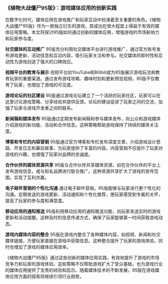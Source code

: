 ### 《植物大战僵尸95版》：游戏媒体应用的创新实践

在数字化时代，媒体应用在游戏推广和玩家互动中扮演着至关重要的角色。《植物大战僵尸95版》作为一款独立衍生的游戏，其成功在很大程度上得益于有效的媒体应用策略。本文将探讨95版如何通过创新的媒体应用，增强游戏的市场影响力和玩家参与度。

**社交媒体的互动推广**
95版充分利用社交媒体平台进行游戏推广，通过官方账号发布游戏更新、活动信息和互动内容，吸引玩家关注和参与。社交媒体的即时性和互动性为游戏创造了强大的口碑效应。

**视频平台的教育与展示**
视频平台如YouTube和Bilibili成为95版展示游戏玩法和教育玩家的重要渠道。通过发布游戏攻略、趣味时刻和更新预览视频，95版不仅教育了玩家，也增加了游戏的可见度。

**游戏论坛的社区建设**
95版通过游戏论坛建立了一个活跃的玩家社区，玩家可以在这里讨论游戏策略、分享经验并提供反馈。论坛的建设促进了玩家之间的交流，加强了玩家与游戏开发者之间的联系。

**新闻稿和媒体发布**
95版通过定期发布新闻稿和参与媒体发布，向公众和游戏媒体介绍游戏的新功能、活动和合作信息。这种策略帮助游戏保持了持续的媒体关注度。

**博客和专栏的内容营销**
95版通过官方博客和专栏发布深度文章，介绍游戏设计思路、开发日志和幕后故事，为玩家提供了丰富的内容。内容营销不仅提升了玩家对游戏的兴趣，也增强了玩家对品牌的忠诚度。

**合作伙伴的媒体资源共享**
95版与合作伙伴共享媒体资源，如在合作伙伴的平台上发布游戏信息，或与知名品牌进行联合推广。这种资源共享扩大了游戏的宣传范围，实现了互利共赢。

**电子邮件营销的个性化沟通**
通过电子邮件营销，95版能够与玩家进行更个性化的沟通。定期发送的游戏更新、活动通知和个性化推荐，使玩家感受到专属的关怀，提高了玩家的参与度和满意度。

**移动应用的通知推送**
95版利用移动应用的通知推送功能，向玩家发送实时的游戏更新和活动提醒。这种及时的信息传递方式，确保了玩家能够第一时间获取游戏动态。

**游戏内媒体内容的整合**
95版在游戏内整合了各种媒体内容，如视频、新闻和社交媒体链接，方便玩家直接在游戏中获取信息。这种整合提升了玩家的游戏体验，同时也增加了游戏的媒体应用效率。

《植物大战僵尸95版》通过这些创新的媒体应用实践，有效地提升了游戏的市场竞争力和玩家的游戏体验。这些策略不仅帮助游戏扩大了受众基础，也为游戏行业的媒体应用提供了宝贵的经验和启示。随着媒体技术的不断发展，95版在游戏媒体应用方面的探索将继续引领行业趋势。